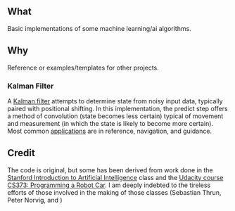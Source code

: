 ##  What

Basic implementations of some machine learning/ai algorithms.

##  Why

Reference or examples/templates for other projects.

### Kalman Filter

A [Kalman filter](https://en.wikipedia.org/wiki/Kalman_filter) attempts to determine state from noisy input data, typically paired with positional shifting. In this implementation, the predict step offers a method of convolution (state becomes less certain) typical of movement and measurement (in which the state is likely to become more certain). Most common [applications](https://en.wikipedia.org/wiki/Kalman_filter#Applications) are in reference, navigation, and guidance.  

##  Credit

The code is original, but some has been derived from work done in the [Stanford Introduction to Artificial Intelligence](https://www.ai-class.com/) class and the [Udacity course CS373: Programming a Robot Car](http://www.udacity.com/overview/Course/cs373/). I am deeply indebted to the tireless efforts of those involved in the making of those classes (Sebastian Thrun, Peter Norvig, and )